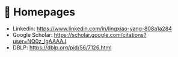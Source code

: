 # 📎 Homepages
- Linkedin: https://www.linkedin.com/in/lingxiao-yang-808a1a284
- Google Scholar: https://scholar.google.com/citations?user=NQ0z_lgAAAAJ
- DBLP: https://dblp.org/pid/56/7126.html
